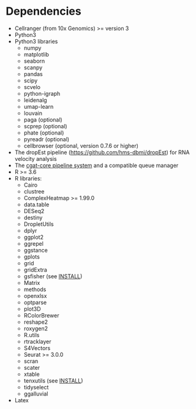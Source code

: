 # Dependencies

* Cellranger (from 10x Genomics) >= version 3
* Python3
* Python3 libraries
  * numpy
  * matplotlib
  * seaborn
  * scanpy
  * pandas
  * scipy
  * scvelo
  * python-igraph
  * leidenalg
  * umap-learn
  * louvain
  * paga (optional)
  * scprep (optional)
  * phate (optional)
  * pyreadr (optional)
  * cellbrowser (optional, version 0.7.6 or higher)
* The dropEst pipeline (https://github.com/hms-dbmi/dropEst) for RNA velocity analysis
* The [cgat-core pipeline system](https://github.com/cgat-developers/cgat-core/) and a compatible queue manager
* R >= 3.6
* R libraries:
  * Cairo
  * clustree
  * ComplexHeatmap >= 1.99.0
  * data.table
  * DESeq2
  * destiny
  * DropletUtils
  * dplyr
  * ggplot2
  * ggrepel
  * ggstance
  * gplots
  * grid
  * gridExtra
  * gsfisher (see [INSTALL](INSTALL.md))
  * Matrix
  * methods
  * openxlsx
  * optparse
  * plot3D
  * RColorBrewer
  * reshape2
  * roxygen2
  * R.utils
  * rtracklayer
  * S4Vectors
  * Seurat >= 3.0.0
  * scran
  * scater
  * xtable
  * tenxutils (see [INSTALL](INSTALL.md))
  * tidyselect
  * ggalluvial
* Latex
